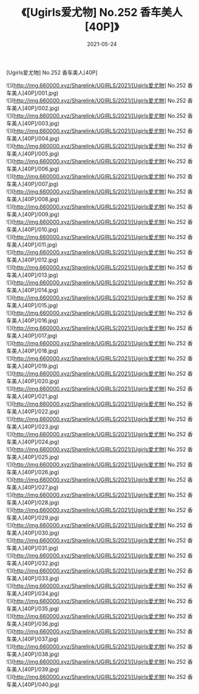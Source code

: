 ﻿---
layout: post
title:  《[Ugirls爱尤物] No.252 香车美人[40P]》
date:   2021-05-24
img: http://img.660000.xyz/Sharelink/UGIRLS/2021/[Ugirls爱尤物] No.252 香车美人[40P]/000.jpg
categories: [美女, 清纯, 唯美]
---

[Ugirls爱尤物] No.252 香车美人[40P]

  ![](http://img.660000.xyz/Sharelink/UGIRLS/2021/[Ugirls爱尤物] No.252 香车美人[40P]/001.jpg) <br> ![](http://img.660000.xyz/Sharelink/UGIRLS/2021/[Ugirls爱尤物] No.252 香车美人[40P]/002.jpg) <br> ![](http://img.660000.xyz/Sharelink/UGIRLS/2021/[Ugirls爱尤物] No.252 香车美人[40P]/003.jpg) <br> ![](http://img.660000.xyz/Sharelink/UGIRLS/2021/[Ugirls爱尤物] No.252 香车美人[40P]/004.jpg) <br> ![](http://img.660000.xyz/Sharelink/UGIRLS/2021/[Ugirls爱尤物] No.252 香车美人[40P]/005.jpg) <br> ![](http://img.660000.xyz/Sharelink/UGIRLS/2021/[Ugirls爱尤物] No.252 香车美人[40P]/006.jpg) <br> ![](http://img.660000.xyz/Sharelink/UGIRLS/2021/[Ugirls爱尤物] No.252 香车美人[40P]/007.jpg) <br> ![](http://img.660000.xyz/Sharelink/UGIRLS/2021/[Ugirls爱尤物] No.252 香车美人[40P]/008.jpg) <br> ![](http://img.660000.xyz/Sharelink/UGIRLS/2021/[Ugirls爱尤物] No.252 香车美人[40P]/009.jpg) <br> ![](http://img.660000.xyz/Sharelink/UGIRLS/2021/[Ugirls爱尤物] No.252 香车美人[40P]/010.jpg) <br> ![](http://img.660000.xyz/Sharelink/UGIRLS/2021/[Ugirls爱尤物] No.252 香车美人[40P]/011.jpg) <br> ![](http://img.660000.xyz/Sharelink/UGIRLS/2021/[Ugirls爱尤物] No.252 香车美人[40P]/012.jpg) <br> ![](http://img.660000.xyz/Sharelink/UGIRLS/2021/[Ugirls爱尤物] No.252 香车美人[40P]/013.jpg) <br> ![](http://img.660000.xyz/Sharelink/UGIRLS/2021/[Ugirls爱尤物] No.252 香车美人[40P]/014.jpg) <br> ![](http://img.660000.xyz/Sharelink/UGIRLS/2021/[Ugirls爱尤物] No.252 香车美人[40P]/015.jpg) <br> ![](http://img.660000.xyz/Sharelink/UGIRLS/2021/[Ugirls爱尤物] No.252 香车美人[40P]/016.jpg) <br> ![](http://img.660000.xyz/Sharelink/UGIRLS/2021/[Ugirls爱尤物] No.252 香车美人[40P]/017.jpg) <br> ![](http://img.660000.xyz/Sharelink/UGIRLS/2021/[Ugirls爱尤物] No.252 香车美人[40P]/018.jpg) <br> ![](http://img.660000.xyz/Sharelink/UGIRLS/2021/[Ugirls爱尤物] No.252 香车美人[40P]/019.jpg) <br> ![](http://img.660000.xyz/Sharelink/UGIRLS/2021/[Ugirls爱尤物] No.252 香车美人[40P]/020.jpg) <br> ![](http://img.660000.xyz/Sharelink/UGIRLS/2021/[Ugirls爱尤物] No.252 香车美人[40P]/021.jpg) <br> ![](http://img.660000.xyz/Sharelink/UGIRLS/2021/[Ugirls爱尤物] No.252 香车美人[40P]/022.jpg) <br> ![](http://img.660000.xyz/Sharelink/UGIRLS/2021/[Ugirls爱尤物] No.252 香车美人[40P]/023.jpg) <br> ![](http://img.660000.xyz/Sharelink/UGIRLS/2021/[Ugirls爱尤物] No.252 香车美人[40P]/024.jpg) <br> ![](http://img.660000.xyz/Sharelink/UGIRLS/2021/[Ugirls爱尤物] No.252 香车美人[40P]/025.jpg) <br> ![](http://img.660000.xyz/Sharelink/UGIRLS/2021/[Ugirls爱尤物] No.252 香车美人[40P]/026.jpg) <br> ![](http://img.660000.xyz/Sharelink/UGIRLS/2021/[Ugirls爱尤物] No.252 香车美人[40P]/027.jpg) <br> ![](http://img.660000.xyz/Sharelink/UGIRLS/2021/[Ugirls爱尤物] No.252 香车美人[40P]/028.jpg) <br> ![](http://img.660000.xyz/Sharelink/UGIRLS/2021/[Ugirls爱尤物] No.252 香车美人[40P]/029.jpg) <br> ![](http://img.660000.xyz/Sharelink/UGIRLS/2021/[Ugirls爱尤物] No.252 香车美人[40P]/030.jpg) <br> ![](http://img.660000.xyz/Sharelink/UGIRLS/2021/[Ugirls爱尤物] No.252 香车美人[40P]/031.jpg) <br> ![](http://img.660000.xyz/Sharelink/UGIRLS/2021/[Ugirls爱尤物] No.252 香车美人[40P]/032.jpg) <br> ![](http://img.660000.xyz/Sharelink/UGIRLS/2021/[Ugirls爱尤物] No.252 香车美人[40P]/033.jpg) <br> ![](http://img.660000.xyz/Sharelink/UGIRLS/2021/[Ugirls爱尤物] No.252 香车美人[40P]/034.jpg) <br> ![](http://img.660000.xyz/Sharelink/UGIRLS/2021/[Ugirls爱尤物] No.252 香车美人[40P]/035.jpg) <br> ![](http://img.660000.xyz/Sharelink/UGIRLS/2021/[Ugirls爱尤物] No.252 香车美人[40P]/036.jpg) <br> ![](http://img.660000.xyz/Sharelink/UGIRLS/2021/[Ugirls爱尤物] No.252 香车美人[40P]/037.jpg) <br> ![](http://img.660000.xyz/Sharelink/UGIRLS/2021/[Ugirls爱尤物] No.252 香车美人[40P]/038.jpg) <br> ![](http://img.660000.xyz/Sharelink/UGIRLS/2021/[Ugirls爱尤物] No.252 香车美人[40P]/039.jpg) <br> ![](http://img.660000.xyz/Sharelink/UGIRLS/2021/[Ugirls爱尤物] No.252 香车美人[40P]/040.jpg) <br>